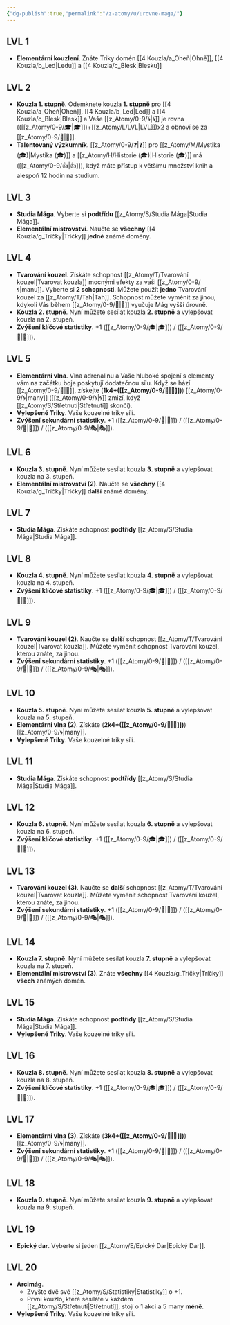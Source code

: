 ```yaml
---
{"dg-publish":true,"permalink":"/z-atomy/u/urovne-maga/"}
---
```


## LVL 1
- **Elementární kouzlení**. Znáte Triky domén [[4 Kouzla/a_Oheň\|Ohně]], [[4 Kouzla/b_Led\|Ledu]] a [[4 Kouzla/c_Blesk\|Blesku]]
## LVL 2
- **Kouzla 1. stupně**. Odemknete kouzla **1. stupně** pro [[4 Kouzla/a_Oheň\|Oheň]], [[4 Kouzla/b_Led\|Led]] a [[4 Kouzla/c_Blesk\|Blesk]] a Vaše [[z_Atomy/0-9/🌀\|🌀]] je rovna (([[z_Atomy/0-9/🎓\|🎓]])+[[z_Atomy/L/LVL\|LVL]])x2 a obnoví se za [[z_Atomy/0-9/🔋\|🔋]].
- **Talentovaný výzkumník**. [[z_Atomy/0-9/❓\|❓]] pro [[z_Atomy/M/Mystika (🎓)\|Mystika (🎓)]] a [[z_Atomy/H/Historie (🎓)\|Historie (🎓)]] má ([[z_Atomy/0-9/👍\|👍]]), když máte přístup k většímu množství knih a alespoň 12 hodin na studium.
## LVL 3
- **Studia Mága**. Vyberte si **podtřídu** [[z_Atomy/S/Studia Mága\|Studia Mága]].
- **Elementální mistrovství**. Naučte se **všechny** [[4 Kouzla/g_Tríčky\|Tríčky]] **jedné** známé domény.
## LVL 4
- **Tvarování kouzel**. Získáte schopnost [[z_Atomy/T/Tvarování kouzel\|Tvarovat kouzla]] mocnými efekty za vaši [[z_Atomy/0-9/🌀\|manu]]. Vyberte si **2 schopnosti**. Můžete použít **jedno** Tvarování kouzel za [[z_Atomy/T/Tah\|Tah]]. Schopnost můžete vyměnit za jinou, kdykoli Vás během [[z_Atomy/0-9/🔋\|🔋]] vyučuje Mág vyšší úrovně.
- **Kouzla 2. stupně**. Nyní můžete sesílat kouzla **2. stupně** a vylepšovat kouzla na 2. stupeň.
- **Zvýšení klíčové statistiky**. +1 ([[z_Atomy/0-9/🎓\|🎓]]) / ([[z_Atomy/0-9/🦉\|🦉]]).
## LVL 5
- **Elementární vlna**. Vlna adrenalinu a Vaše hluboké spojení s elementy vám na začátku boje poskytují dodatečnou sílu. Když se hází [[z_Atomy/0-9/🚩\|🚩]], získejte (**1k4+([[z_Atomy/0-9/🦉\|🦉]])**) [[z_Atomy/0-9/🌀\|many]] ([[z_Atomy/0-9/🌀\|🌀]] zmizí, když [[z_Atomy/S/Střetnutí\|Střetnutí]] skončí).
- **Vylepšené Triky**. Vaše kouzelné triky sílí.
- **Zvýšení sekundární statistiky**. +1 ([[z_Atomy/0-9/💪\|💪]]) / ([[z_Atomy/0-9/🎯\|🎯]]) / ([[z_Atomy/0-9/🎭\|🎭]]).
## LVL 6
- **Kouzla 3. stupně**. Nyní můžete sesílat kouzla **3. stupně** a vylepšovat kouzla na 3. stupeň.
- **Elementální mistrovství (2)**. Naučte se **všechny** [[4 Kouzla/g_Tríčky\|Tríčky]] **další** známé domény.
## LVL 7
- **Studia Mága**. Získáte schopnost **podtřídy** [[z_Atomy/S/Studia Mága\|Studia Mága]].
## LVL 8
- **Kouzla 4. stupně**. Nyní můžete sesílat kouzla **4. stupně** a vylepšovat kouzla na 4. stupeň.
- **Zvýšení klíčové statistiky**. +1 ([[z_Atomy/0-9/🎓\|🎓]]) / ([[z_Atomy/0-9/🦉\|🦉]]).
## LVL 9
- **Tvarování kouzel (2)**. Naučte se **další** schopnost [[z_Atomy/T/Tvarování kouzel\|Tvarovat kouzla]]. Můžete vyměnit schopnost Tvarování kouzel, kterou znáte, za jinou.
- **Zvýšení sekundární statistiky**. +1 ([[z_Atomy/0-9/💪\|💪]]) / ([[z_Atomy/0-9/🎯\|🎯]]) / ([[z_Atomy/0-9/🎭\|🎭]]).
## LVL 10
- **Kouzla 5. stupně**. Nyní můžete sesílat kouzla **5. stupně** a vylepšovat kouzla na 5. stupeň.
- **Elementární vlna (2)**. Získáte (**2k4+([[z_Atomy/0-9/🦉\|🦉]])**) [[z_Atomy/0-9/🌀\|many]].
- **Vylepšené Triky**. Vaše kouzelné triky sílí.
## LVL 11
- **Studia Mága**. Získáte schopnost **podtřídy** [[z_Atomy/S/Studia Mága\|Studia Mága]].
## LVL 12
- **Kouzla 6. stupně**. Nyní můžete sesílat kouzla **6. stupně** a vylepšovat kouzla na 6. stupeň.
- **Zvýšení klíčové statistiky**. +1 ([[z_Atomy/0-9/🎓\|🎓]]) / ([[z_Atomy/0-9/🦉\|🦉]]).
## LVL 13
- **Tvarování kouzel (3)**. Naučte se **další** schopnost [[z_Atomy/T/Tvarování kouzel\|Tvarovat kouzla]]. Můžete vyměnit schopnost Tvarování kouzel, kterou znáte, za jinou.
- **Zvýšení sekundární statistiky**. +1 ([[z_Atomy/0-9/💪\|💪]]) / ([[z_Atomy/0-9/🎯\|🎯]]) / ([[z_Atomy/0-9/🎭\|🎭]]).
## LVL 14
- **Kouzla 7. stupně**. Nyní můžete sesílat kouzla **7. stupně** a vylepšovat kouzla na 7. stupeň.
- **Elementální mistrovství (3)**. Znáte **všechny** [[4 Kouzla/g_Tríčky\|Tríčky]] **všech** známých domén.
## LVL 15
- **Studia Mága**. Získáte schopnost **podtřídy** [[z_Atomy/S/Studia Mága\|Studia Mága]].
- **Vylepšené Triky**. Vaše kouzelné triky sílí.
## LVL 16
- **Kouzla 8. stupně**. Nyní můžete sesílat kouzla **8. stupně** a vylepšovat kouzla na 8. stupeň.
- **Zvýšení klíčové statistiky**. +1 ([[z_Atomy/0-9/🎓\|🎓]]) / ([[z_Atomy/0-9/🦉\|🦉]]).
## LVL 17
- **Elementární vlna (3)**. Získáte (**3k4+([[z_Atomy/0-9/🦉\|🦉]])**) [[z_Atomy/0-9/🌀\|many]].
- **Zvýšení sekundární statistiky**. +1 ([[z_Atomy/0-9/💪\|💪]]) / ([[z_Atomy/0-9/🎯\|🎯]]) / ([[z_Atomy/0-9/🎭\|🎭]]).
## LVL 18
- **Kouzla 9. stupně**. Nyní můžete sesílat kouzla **9. stupně** a vylepšovat kouzla na 9. stupeň.
## LVL 19
- **Epický dar**. Vyberte si jeden [[z_Atomy/E/Epický Dar\|Epický Dar]].
## LVL 20
- **Arcimág**. 
	- Zvyšte dvě své [[z_Atomy/S/Statistiky\|Statistiky]] o +1.
	- První kouzlo, které sesíláte v každém [[z_Atomy/S/Střetnutí\|Střetnutí]], stojí o 1 akci a 5 many **méně**.
- **Vylepšené Triky**. Vaše kouzelné triky sílí.